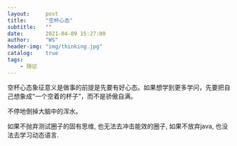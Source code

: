 ```yaml
---
layout:     post
title:      "空杯心态"
subtitle:   ""
date:       2021-04-09 15:27:00
author:     "WS"
header-img: "img/thinking.jpg"
catalog:    true
tags:
    - 随记
---
```


 空杯心态象征意义是做事的前提是先要有好心态。如果想学到更多学问，先要把自己想象成“一个空着的杯子”，而不是骄傲自满。

 不停地倒掉大脑中的浑水。

 如果不抛弃测试圈子的固有思维, 也无法去冲击能效的圈子, 如果不放弃java, 也没法去学习动态语言.

